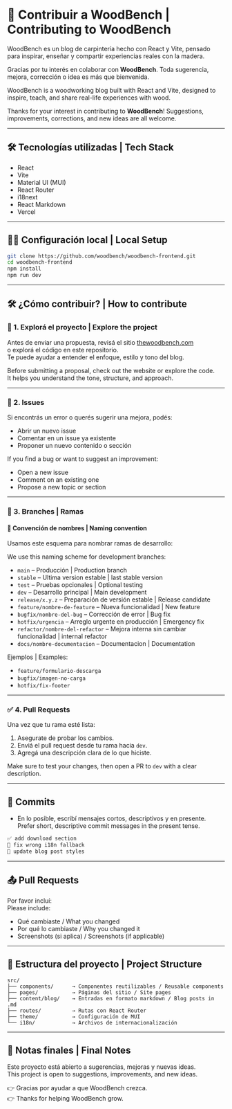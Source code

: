 # 🤝 Contribuir a WoodBench | Contributing to WoodBench

WoodBench es un blog de carpintería hecho con React y Vite, pensado para inspirar, enseñar y compartir experiencias reales con la madera.

Gracias por tu interés en colaborar con **WoodBench**.
Toda sugerencia, mejora, corrección o idea es más que bienvenida.

WoodBench is a woodworking blog built with React and Vite, designed to inspire, teach, and share real-life experiences with wood.

Thanks for your interest in contributing to **WoodBench**!
Suggestions, improvements, corrections, and new ideas are all welcome.

---

## 🛠️ Tecnologías utilizadas | Tech Stack

- React
- Vite
- Material UI (MUI)
- React Router
- i18next
- React Markdown
- Vercel

---

## 🧑‍💻 Configuración local | Local Setup

```bash
git clone https://github.com/woodbench/woodbench-frontend.git
cd woodbench-frontend
npm install
npm run dev
```

---

## 🛠️ ¿Cómo contribuir? | How to contribute

### 🧪 1. Explorá el proyecto | Explore the project

Antes de enviar una propuesta, revisá el sitio [thewoodbench.com](https://thewoodbench.com)  
o explorá el código en este repositorio.  
Te puede ayudar a entender el enfoque, estilo y tono del blog.

Before submitting a proposal, check out the website or explore the code.  
It helps you understand the tone, structure, and approach.

---

### 🐛 2. Issues

Si encontrás un error o querés sugerir una mejora, podés:

- Abrir un nuevo issue
- Comentar en un issue ya existente
- Proponer un nuevo contenido o sección

If you find a bug or want to suggest an improvement:

- Open a new issue
- Comment on an existing one
- Propose a new topic or section

---

### 🌱 3. Branches | Ramas

#### 🌿 Convención de nombres | Naming convention

Usamos este esquema para nombrar ramas de desarrollo:

We use this naming scheme for development branches:

- `main` – Producción | Production branch
- `stable` – Ultima version estable | last stable version
- `test` – Pruebas opcionales | Optional testing
- `dev` – Desarrollo principal | Main development
- `release/x.y.z` – Preparación de versión estable | Release candidate
- `feature/nombre-de-feature` – Nueva funcionalidad | New feature
- `bugfix/nombre-del-bug` – Corrección de error | Bug fix
- `hotfix/urgencia` – Arreglo urgente en producción | Emergency fix
- `refactor/nombre-del-refactor` – Mejora interna sin cambiar funcionalidad | internal refactor
- `docs/nombre-documentacion` – Documentacion | Documentation

Ejemplos | Examples:

- `feature/formulario-descarga`
- `bugfix/imagen-no-carga`
- `hotfix/fix-footer`

---

### ✅ 4. Pull Requests

Una vez que tu rama esté lista:

1. Asegurate de probar los cambios.
2. Enviá el pull request desde tu rama hacia `dev`.
3. Agregá una descripción clara de lo que hiciste.

Make sure to test your changes, then open a PR to `dev` with a clear description.

---

## 🧾 Commits

- En lo posible, escribí mensajes cortos, descriptivos y en presente.  
  Prefer short, descriptive commit messages in the present tense.

```bash
✅ add download section
🐛 fix wrong i18n fallback
📝 update blog post styles
```

---

## 📤 Pull Requests

Por favor incluí:  
Please include:

- Qué cambiaste / What you changed
- Por qué lo cambiaste / Why you changed it
- Screenshots (si aplica) / Screenshots (if applicable)

---

## 📁 Estructura del proyecto | Project Structure

```
src/
├── components/      → Componentes reutilizables / Reusable components
├── pages/           → Páginas del sitio / Site pages
├── content/blog/    → Entradas en formato markdown / Blog posts in .md
├── routes/          → Rutas con React Router
├── theme/           → Configuración de MUI
└── i18n/            → Archivos de internacionalización
```

---

## 📌 Notas finales | Final Notes

Este proyecto está abierto a sugerencias, mejoras y nuevas ideas.  
This project is open to suggestions, improvements, and new ideas.

👉 Gracias por ayudar a que WoodBench crezca.  
👉 Thanks for helping WoodBench grow.
